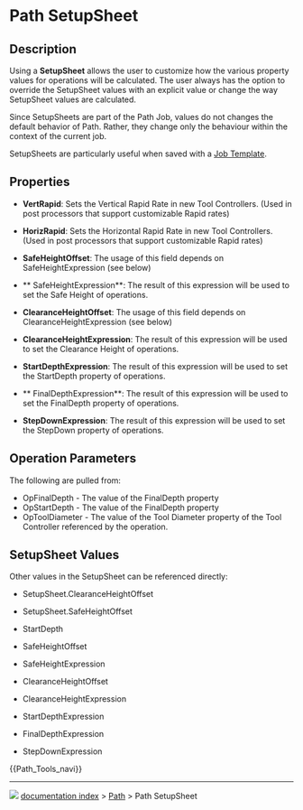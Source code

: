 # Path SetupSheet
## Description

Using a **SetupSheet** allows the user to customize how the various property values for operations will be calculated. The user always has the option to override the SetupSheet values with an explicit value or change the way SetupSheet values are calculated.

Since SetupSheets are part of the Path Job, values do not changes the default behavior of Path. Rather, they change only the behaviour within the context of the current job.

SetupSheets are particularly useful when saved with a [Job Template](Path_ExportTemplate.md).

## Properties

-    **VertRapid**: Sets the Vertical Rapid Rate in new Tool Controllers. (Used in post processors that support customizable Rapid rates)

-    **HorizRapid**: Sets the Horizontal Rapid Rate in new Tool Controllers. (Used in post processors that support customizable Rapid rates)

-    **SafeHeightOffset**: The usage of this field depends on SafeHeightExpression (see below)

-    ** SafeHeightExpression**: The result of this expression will be used to set the Safe Height of operations.

-    **ClearanceHeightOffset**: The usage of this field depends on ClearanceHeightExpression (see below)

-    **ClearanceHeightExpression**: The result of this expression will be used to set the Clearance Height of operations.

-    **StartDepthExpression**: The result of this expression will be used to set the StartDepth property of operations.

-    ** FinalDepthExpression**: The result of this expression will be used to set the FinalDepth property of operations.

-    **StepDownExpression**: The result of this expression will be used to set the StepDown property of operations.

## Operation Parameters 

The following are pulled from:

-   OpFinalDepth - The value of the FinalDepth property
-   OpStartDepth - The value of the FinalDepth property
-   OpToolDiameter - The value of the Tool Diameter property of the Tool Controller referenced by the operation.

## SetupSheet Values 

Other values in the SetupSheet can be referenced directly:

-   SetupSheet.ClearanceHeightOffset
-   SetupSheet.SafeHeightOffset

-   StartDepth
-   SafeHeightOffset
-   SafeHeightExpression
-   ClearanceHeightOffset
-   ClearanceHeightExpression
-   StartDepthExpression
-   FinalDepthExpression
-   StepDownExpression




 {{Path_Tools_navi}}



---
![](images/Right_arrow.png) [documentation index](../README.md) > [Path](Path_Workbench.md) > Path SetupSheet
